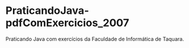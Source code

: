 # PraticandoJava-pdfComExercicios_2007
Praticando Java com exercícios da Faculdade de Informática de Taquara.
